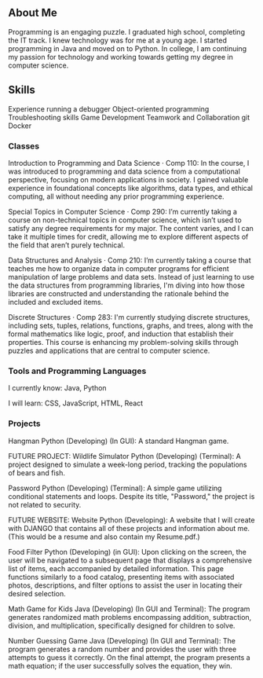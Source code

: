 ## About Me
Programming is an engaging puzzle. I graduated high school, completing the IT track. I knew technology was for me at a young age. I started programming in Java and moved on to Python. In college, I am continuing my passion for technology and working towards getting my degree in computer science.

## Skills
Experience running a debugger
Object-oriented programming
Troubleshooting skills
Game Development
Teamwork and Collaboration
git
Docker

### Classes
Introduction to Programming and Data Science · Comp 110: In the course, I was introduced to programming and data science from a computational perspective, focusing on modern applications in society. I gained valuable experience in foundational concepts like algorithms, data types, and ethical computing, all without needing any prior programming experience.

Special Topics in Computer Science · Comp 290: I’m currently taking a course on non-technical topics in computer science, which isn’t used to satisfy any degree requirements for my major. The content varies, and I can take it multiple times for credit, allowing me to explore different aspects of the field that aren’t purely technical.

Data Structures and Analysis · Comp 210: I’m currently taking a course that teaches me how to organize data in computer programs for efficient manipulation of large problems and data sets. Instead of just learning to use the data structures from programming libraries, I'm diving into how those libraries are constructed and understanding the rationale behind the included and excluded items.

Discrete Structures · Comp 283: I'm currently studying discrete structures, including sets, tuples, relations, functions, graphs, and trees, along with the formal mathematics like logic, proof, and induction that establish their properties. This course is enhancing my problem-solving skills through puzzles and applications that are central to computer science.

### Tools and Programming Languages
I currently know:
Java, 
Python

I will learn:
CSS, 
JavaScript, 
HTML, 
React

### Projects
Hangman
Python
(Developing) (In GUI): A standard Hangman game.

FUTURE PROJECT: Wildlife Simulator
Python
(Developing) (Terminal): A project designed to simulate a week-long period, tracking the populations of bears and fish.

Password
Python
(Developing) (Terminal): A simple game utilizing conditional statements and loops. Despite its title, "Password," the project is not related to security.

FUTURE WEBSITE: Website
Python 
(Developing): A website that I will create with DJANGO that contains all of these projects and information about me. (This would be a resume and also contain my Resume.pdf.)

Food Filter
Python
(Developing) (in GUI): Upon clicking on the screen, the user will be navigated to a subsequent page that displays a comprehensive list of items, each accompanied by detailed information. This page functions similarly to a food catalog, presenting items with associated photos, descriptions, and filter options to assist the user in locating their desired selection.

Math Game for Kids
Java
(Developing) (In GUI and Terminal): The program generates randomized math problems encompassing addition, subtraction, division, and multiplication, specifically designed for children to solve.

Number Guessing Game
Java
(Developing) (In GUI and Terminal): The program generates a random number and provides the user with three attempts to guess it correctly. On the final attempt, the program presents a math equation; if the user successfully solves the equation, they win.
